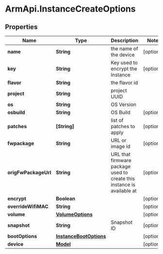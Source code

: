 # ArmApi.InstanceCreateOptions

## Properties

Name | Type | Description | Notes
------------ | ------------- | ------------- | -------------
**name** | **String** | the name of the device | [optional] 
**key** | **String** | Key used to encrypt the Instance | [optional] 
**flavor** | **String** | the flavor id | 
**project** | **String** | project UUID | 
**os** | **String** | OS Version | 
**osbuild** | **String** | OS Build | [optional] 
**patches** | **[String]** | list of patches to apply | [optional] 
**fwpackage** | **String** | URL or image id | [optional] 
**origFwPackageUrl** | **String** | URL that firmware package used to create this instance is available at | [optional] 
**encrypt** | **Boolean** |  | [optional] 
**overrideWifiMAC** | **String** |  | [optional] 
**volume** | [**VolumeOptions**](VolumeOptions.md) |  | [optional] 
**snapshot** | **String** | Snapshot ID | [optional] 
**bootOptions** | [**InstanceBootOptions**](InstanceBootOptions.md) |  | [optional] 
**device** | [**Model**](Model.md) |  | [optional] 


